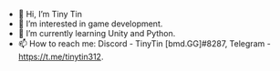 - 👋 Hi, I’m Tiny Tin
- 👀 I’m interested in game development.
- 🌱 I’m currently learning Unity and Python.
- 📫 How to reach me: Discord - TinyTin [bmd.GG]#8287, Telegram - https://t.me/tinytin312.

<!---
T1nyT1n/T1nyT1n is a ✨ special ✨ repository because its `README.md` (this file) appears on your GitHub profile.
You can click the Preview link to take a look at your changes.
--->
